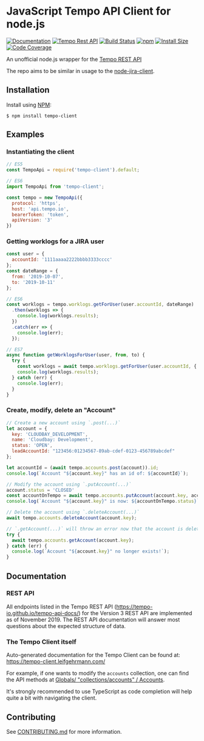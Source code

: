 # JavaScript Tempo API Client for node.js

[![Documentation](https://img.shields.io/badge/Documentation--green.svg)](https://tempo-client.leifgehrmann.com/)
[![Tempo Rest API](https://img.shields.io/badge/Tempo%20Rest%20API--green.svg)](https://tempo-io.github.io/tempo-api-docs/)
[![Build Status](https://github.com/leifgehrmann/node-tempo-client/workflows/Tests/badge.svg?branch=master)](https://github.com/leifgehrmann/node-tempo-client/actions)
[![npm](https://img.shields.io/npm/v/tempo-client.svg)](https://www.npmjs.com/tempo-client)
[![Install Size](https://packagephobia.now.sh/badge?p=tempo-client)](https://packagephobia.now.sh/result?p=tempo-client)
[![Code Coverage](https://codecov.io/gh/leifgehrmann/node-tempo-client/branch/master/graph/badge.svg)](https://codecov.io/gh/leifgehrmann/node-tempo-client)

An unofficial node.js wrapper for the [Tempo REST API](https://tempo-io.github.io/tempo-api-docs/)

The repo aims to be similar in usage to the [node-jira-client](https://github.com/jira-node/node-jira-client).

## Installation

Install using [NPM](https://npmjs.org):

```shell
$ npm install tempo-client
```

## Examples

### Instantiating the client

```javascript
// ES5
const TempoApi = require('tempo-client').default;

// ES6
import TempoApi from 'tempo-client';

const tempo = new TempoApi({
  protocol: 'https',
  host: 'api.tempo.io',
  bearerToken: 'token',
  apiVersion: '3'
})
```

### Getting worklogs for a JIRA user

```javascript
const user = {
  accountId: '1111aaaa2222bbbb3333cccc'
};
const dateRange = {
  from: '2019-10-07',
  to: '2019-10-11'
};

// ES6
const worklogs = tempo.worklogs.getForUser(user.accountId, dateRange)
  .then(worklogs => {
    console.log(worklogs.results);
  })
  .catch(err => {
    console.log(err);
  });

// ES7
async function getWorklogsForUser(user, from, to) {
  try {
    const worklogs = await tempo.worklogs.getForUser(user.accountId, { from, to });
    console.log(worklogs.results);
  } catch (err) {
    console.log(err);
  }
}
```

### Create, modify, delete an "Account"

```js
// Create a new account using `.post(...)`
let account = {
  key: 'CLOUDBAY_DEVELOPMENT',
  name: 'Cloudbay: Development',
  status: 'OPEN',
  leadAccountId: "123456:01234567-89ab-cdef-0123-456789abcdef"
};

let accountId = (await tempo.accounts.post(account)).id;
console.log(`Account "${account.key}" has an id of: ${accountId}`);

// Modify the account using `.putAccount(...)`
account.status = 'CLOSED'
const accountOnTempo = await tempo.accounts.putAccount(account.key, account);
console.log(`Account "${account.key}" is now: ${accountOnTempo.status}`);

// Delete the account using `.deleteAccount(...)`
await tempo.accounts.deleteAccount(account.key);

// `.getAccount(...)` will throw an error now that the account is deleted
try {
  await tempo.accounts.getAccount(account.key);
} catch (err) {
  console.log(`Account "${account.key}" no longer exists!`);
}
```

## Documentation

### REST API

All endpoints listed in the Tempo REST API (https://tempo-io.github.io/tempo-api-docs/)
for the Version 3 REST API are implemented as of November 2019. The REST API documentation will answer most questions about the expected structure of data.

### The Tempo Client itself

Auto-generated documentation for the Tempo Client can be found at:
https://tempo-client.leifgehrmann.com/

For example, if one wants to modify the `accounts` collection, one can find the
API methods at
[Globals/ "collections/accounts" / Accounts](https://tempo-client.leifgehrmann.com/classes/_collections_accounts_.accounts.html).

It's strongly recommended to use TypeScript as code completion will help quite
a bit with navigating the client.

## Contributing

See [CONTRIBUTING.md](CONTRIBUTING.md) for more information.
